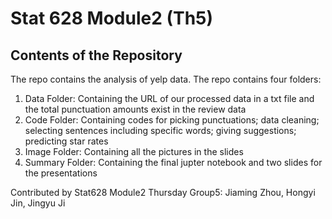 # Stat 628 Module2 (Th5)
## Contents of the Repository
The repo contains the analysis of yelp data. The repo contains four folders:
1) Data Folder: Containing the URL of our processed data in a txt file and the total punctuation amounts exist in the review data
2) Code Folder: Containing codes for picking punctuations; data cleaning; selecting sentences including specific words; giving suggestions; predicting star rates
3) Image Folder: Containing all the pictures in the slides
4) Summary Folder: Containing the final jupter notebook and two slides for the presentations

Contributed by Stat628 Module2 Thursday Group5: Jiaming Zhou, Hongyi Jin, Jingyu Ji
